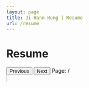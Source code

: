 ```yaml
---
layout: page
title: Ji Hann Hong | Resume
url: /resume
---
```


# Resume

<style>
  /* Container for the PDF viewer */
  .pdf-container {
    width: 100%;
    padding: 0 10px; /* Small padding for mobile */
    box-sizing: border-box;
  }

  /* PDF viewer iframe styling */
  .pdf-viewer {
    width: 100%;
    height: 80vh; /* 80% of the viewport height */
    border: none;
  }

  /* Additional styling for smaller screens */
  @media (max-width: 768px) {
    .pdf-container {
      padding: 0 5px;
    }
    .pdf-viewer {
      height: 70vh; /* Smaller height on mobile for better scrolling */
    }
  }
      
  #pdf-render {
    width: 100%;
    border: 1px solid #ccc;
    background-color: white;
  }

  /* Dark mode styles */
  @media (prefers-color-scheme: dark) {
    #pdf-render {
      filter: invert(1) hue-rotate(180deg); /* Invert colors for dark mode */
    }

    #pdf-controls {
      color: white;
    }
  }
</style>

<!-- <div class="pdf-container">
  <iframe src="/Ji_hann_Hong_Resume_Redacted_2024.pdf" class="pdf-viewer"></iframe>
</div> -->

<script src="https://cdnjs.cloudflare.com/ajax/libs/pdf.js/2.10.377/pdf.min.js"></script>

<div id="pdf-controls">
  <button id="prev-page">Previous</button>
  <button id="next-page">Next</button>
  <span>Page: <span id="page-num"></span> / <span id="page-count"></span></span>
</div>
<canvas id="pdf-render"></canvas>

<script>
  const url = '/Ji_hann_Hong_Resume_Redacted_2024.pdf'; // PDF file path
  const canvas = document.getElementById('pdf-render');
  const ctx = canvas.getContext('2d');

  let pdfDoc = null;
  let pageNum = 1;
  let pageIsRendering = false;
  let pageNumPending = null;



  function renderPage(num, scale = 1.5) {
    pdfDoc.getPage(num).then((page) => {
      const viewport = page.getViewport({ scale });
      
      pageIsRendering = true;

      // Get page
      pdfDoc.getPage(num).then((page) => {
        const viewport = page.getViewport({ scale: 1.5 });
        canvas.height = viewport.height;
        canvas.width = viewport.width;

        const renderCtx = {
          canvasContext: ctx,
          viewport,
        };

        page.render(renderCtx).promise.then(() => {
          pageIsRendering = false;

          if (pageNumPending !== null) {
            renderPage(pageNumPending);
            pageNumPending = null;
          }
        });

        // Update page counters
        document.getElementById('page-num').textContent = num;
      });
    });
  }

  // Check for pages rendering
  function queueRenderPage(num) {
    if (pageIsRendering) {
      pageNumPending = num;
    } else {
      renderPage(num);
    }
  }

  // Show Previous Page
  document.getElementById('prev-page').addEventListener('click', () => {
    if (pageNum <= 1) return;
    pageNum--;
    queueRenderPage(pageNum);
  });

  // Show Next Page
  document.getElementById('next-page').addEventListener('click', () => {
    if (pageNum >= pdfDoc.numPages) return;
    pageNum++;
    queueRenderPage(pageNum);
  });

  // Example zoom control
  document.getElementById('zoom-in').addEventListener('click', () => {
    scale += 0.25;
    renderPage(pageNum, scale);
  });
  document.getElementById('zoom-out').addEventListener('click', () => {
    scale = Math.max(scale - 0.25, 0.5); // minimum zoom level
    renderPage(pageNum, scale);
  });


  // Get Document
  pdfjsLib.getDocument(url).promise.then((pdfDoc_) => {
    pdfDoc = pdfDoc_;
    document.getElementById('page-count').textContent = pdfDoc.numPages;

    renderPage(pageNum);
  });
</script>